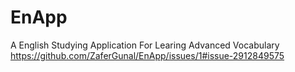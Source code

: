 # EnApp
A English Studying Application For Learing Advanced Vocabulary
https://github.com/ZaferGunal/EnApp/issues/1#issue-2912849575
